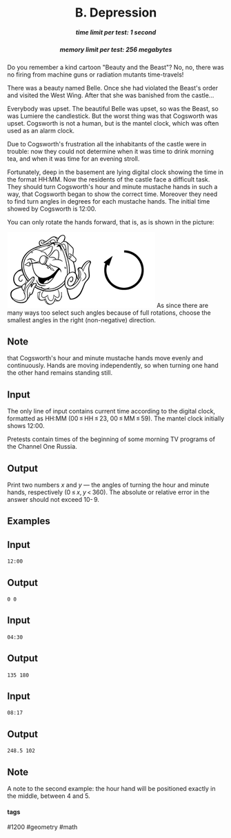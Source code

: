 <h1 style='text-align: center;'> B. Depression</h1>

<h5 style='text-align: center;'>time limit per test: 1 second</h5>
<h5 style='text-align: center;'>memory limit per test: 256 megabytes</h5>

Do you remember a kind cartoon "Beauty and the Beast"? No, no, there was no firing from machine guns or radiation mutants time-travels!

There was a beauty named Belle. Once she had violated the Beast's order and visited the West Wing. After that she was banished from the castle... 

Everybody was upset. The beautiful Belle was upset, so was the Beast, so was Lumiere the candlestick. But the worst thing was that Cogsworth was upset. Cogsworth is not a human, but is the mantel clock, which was often used as an alarm clock.

Due to Cogsworth's frustration all the inhabitants of the castle were in trouble: now they could not determine when it was time to drink morning tea, and when it was time for an evening stroll. 

Fortunately, deep in the basement are lying digital clock showing the time in the format HH:MM. Now the residents of the castle face a difficult task. They should turn Cogsworth's hour and minute mustache hands in such a way, that Cogsworth began to show the correct time. Moreover they need to find turn angles in degrees for each mustache hands. The initial time showed by Cogsworth is 12:00.

You can only rotate the hands forward, that is, as is shown in the picture: 

 ![](images/9162d7dfc1587716d170ec73e874f93fd914b46f.png) As since there are many ways too select such angles because of full rotations, choose the smallest angles in the right (non-negative) direction.

## Note

 that Cogsworth's hour and minute mustache hands move evenly and continuously. Hands are moving independently, so when turning one hand the other hand remains standing still.

## Input

The only line of input contains current time according to the digital clock, formatted as HH:MM (00 ≤ HH ≤ 23, 00 ≤ MM ≤ 59). The mantel clock initially shows 12:00.

Pretests contain times of the beginning of some morning TV programs of the Channel One Russia.

## Output

Print two numbers *x* and *y* — the angles of turning the hour and minute hands, respectively (0 ≤ *x*, *y* < 360). The absolute or relative error in the answer should not exceed 10- 9.

## Examples

## Input


```
12:00  

```
## Output


```
0 0
```
## Input


```
04:30  

```
## Output


```
135 180
```
## Input


```
08:17  

```
## Output


```
248.5 102
```
## Note

A note to the second example: the hour hand will be positioned exactly in the middle, between 4 and 5.



#### tags 

#1200 #geometry #math 